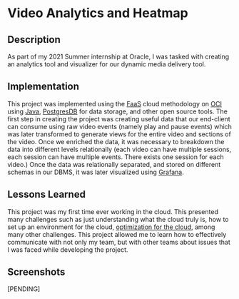 # Video Analytics and Heatmap
## Description
As part of my 2021 Summer internship at Oracle, I was tasked with creating an analytics tool and visualizer for our dynamic media delivery tool.
## Implementation
This project was implemented using the [FaaS](https://www.cloudflare.com/learning/serverless/glossary/function-as-a-service-faas/#:~:text=Function%2Das%2Da%2DService%20(FaaS)%20is%20a,element%20in%20a%20web%20application.) cloud methodology on [OCI](https://cloud.oracle.com/) using [Java](https://www.java.com/en/), [PostgresDB](https://www.postgresql.org/) for data storage, and other open source tools.
The first step in creating the project was creating useful data that our end-client can consume using raw video events (namely play and pause events) which was later transformed to generate views for the entire video and sections of the video. Once we enriched the data, it was necessary to breakdown the data into different levels relationally (each video can have multiple sessions, each session can have multiple events. There exists one session for each video.)
Once the data was relationally separated, and stored on different schemas in our DBMS, it was later visualized using [Grafana](https://grafana.com/).
## Lessons Learned
This project was my first time ever working in the cloud. This presented many challenges such as just understanding what the cloud truly is, how to set up an environment for the cloud, [optimization for the cloud](https://www.cloudzero.com/blog/cloud-optimization#:~:text=Cloud%20optimization%20is%20the%20process,resources%20among%20different%20use%20cases.), among many other challenges.
This project allowed me to learn how to effectively communicate with not only my team, but with other teams about issues that I was faced while developing the project.
## Screenshots
[PENDING]
